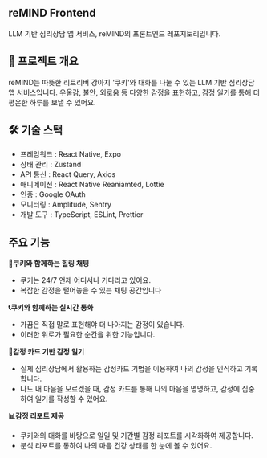 ## reMIND Frontend

LLM 기반 심리상담 앱 서비스, reMIND의 프론트엔드 레포지토리입니다.

## 🫧 프로젝트 개요
reMIND는 따뜻한 리트리버 강아지 '쿠키'와 대화를 나눌 수 있는 LLM 기반 심리상담 앱 서비스입니다.
우울감, 불안, 외로움 등 다양한 감정을 표현하고, 감정 일기를 통해 더 평온한 하루를 보낼 수 있어요.


## 🛠 기술 스택
- 프레임워크 : React Native, Expo
- 상태 관리 : Zustand
- API 통신 : React Query, Axios
- 애니메이션 : React Native Reaniamted, Lottie
- 인증 : Google OAuth
- 모니터링 : Amplitude, Sentry
- 개발 도구 : TypeScript, ESLint, Prettier


## 주요 기능

**💬쿠키와 함께하는 힐링 채팅**
- 쿠키는 24/7 언제 어디서나 기다리고 있어요.
- 복잡한 감정을 털어놓을 수 있는 채팅 공간입니다

**📞쿠키와 함께하는 실시간 통화**
- 가끔은 직접 말로 표현해야 더 나아지는 감정이 있습니다.
- 이러한 위로가 필요한 순간을 위한 기능입니다.

**📒감정 카드 기반 감정 일기**  
- 실제 심리상담에서 활용하는 감정카드 기법을 이용하여 나의 감정을 인식하고 기록합니다.
- 나도 내 마음을 모르겠을 때, 감정 카드를 통해 나의 마음을 명명하고, 감정에 집중하여 일기를 작성할 수 있어요.

**📊감정 리포트 제공**
- 쿠키와의 대화를 바탕으로 일일 및 기간별 감정 리포트를 시각화하여 제공합니다.
- 분석 리포트를 통하여 나의 마음 건강 상태를 한 눈에 볼 수 있어요.



